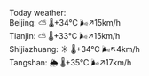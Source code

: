 Today weather:  
Beijing: ⛅️  🌡️+34°C 🌬️↗15km/h  
Tianjin: ⛅️  🌡️+33°C 🌬️↗15km/h  
Shijiazhuang: ☀️   🌡️+34°C 🌬️↖4km/h  
Tangshan: 🌦   🌡️+35°C 🌬️↗17km/h  
